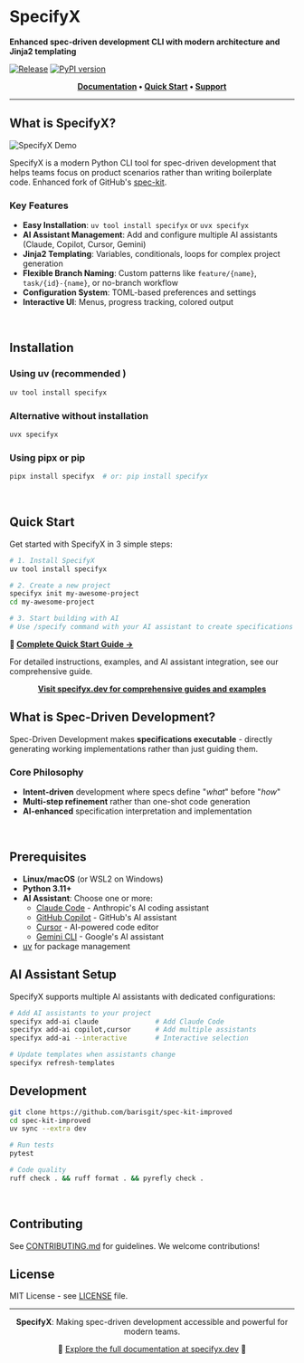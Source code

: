 # SpecifyX

**Enhanced spec-driven development CLI with modern architecture and Jinja2 templating**

[![Release](https://github.com/barisgit/spec-kit-improved/actions/workflows/release.yml/badge.svg)](https://github.com/barisgit/spec-kit-improved/actions/workflows/release.yml)
[![PyPI version](https://badge.fury.io/py/specifyx.svg)](https://badge.fury.io/py/specifyx)

<div align="center">
  <p><strong><a href="https://specifyx.dev">Documentation</a> • <a href="https://specifyx.dev/docs/guides/quickstart">Quick Start</a> • <a href="https://github.com/barisgit/spec-kit-improved/issues">Support</a></strong></p>
</div>

---

## What is SpecifyX?

![SpecifyX Demo](docs/static/img/gifs/specifyx-init.gif)

SpecifyX is a modern Python CLI tool for spec-driven development that helps teams focus on product scenarios rather than writing boilerplate code. Enhanced fork of GitHub's [spec-kit](https://github.com/github/spec-kit).

### Key Features

- **Easy Installation**: `uv tool install specifyx` or `uvx specifyx`
- **AI Assistant Management**: Add and configure multiple AI assistants (Claude, Copilot, Cursor, Gemini)
- **Jinja2 Templating**: Variables, conditionals, loops for complex project generation
- **Flexible Branch Naming**: Custom patterns like `feature/{name}`, `task/{id}-{name}`, or no-branch workflow
- **Configuration System**: TOML-based preferences and settings
- **Interactive UI**: Menus, progress tracking, colored output

<br clear="right">

## Installation

### Using uv (recommended )
```bash
uv tool install specifyx
```

### Alternative without installation
```bash
uvx specifyx
```

### Using pipx or pip
```bash
pipx install specifyx  # or: pip install specifyx
```

<br clear="left">

## Quick Start

Get started with SpecifyX in 3 simple steps:

```bash
# 1. Install SpecifyX
uv tool install specifyx

# 2. Create a new project
specifyx init my-awesome-project
cd my-awesome-project

# 3. Start building with AI
# Use /specify command with your AI assistant to create specifications
```

**📖 [Complete Quick Start Guide →](https://specifyx.dev/docs/guides/quickstart)**

For detailed instructions, examples, and AI assistant integration, see our comprehensive guide.

<div align="center">
  <p><strong><a href="https://specifyx.dev">Visit specifyx.dev for comprehensive guides and examples</a></strong></p>
</div>

## What is Spec-Driven Development?

Spec-Driven Development makes **specifications executable** - directly generating working implementations rather than just guiding them.

### Core Philosophy
- **Intent-driven** development where specs define "_what_" before "_how_"
- **Multi-step refinement** rather than one-shot code generation
- **AI-enhanced** specification interpretation and implementation

<br clear="right">

## Prerequisites

- **Linux/macOS** (or WSL2 on Windows)
- **Python 3.11+**
- **AI Assistant**: Choose one or more:
  - [Claude Code](https://www.anthropic.com/claude-code) - Anthropic's AI coding assistant
  - [GitHub Copilot](https://code.visualstudio.com/) - GitHub's AI assistant
  - [Cursor](https://cursor.sh/) - AI-powered code editor
  - [Gemini CLI](https://github.com/google-gemini/gemini-cli) - Google's AI assistant
- [uv](https://docs.astral.sh/uv/) for package management

## AI Assistant Setup

SpecifyX supports multiple AI assistants with dedicated configurations:

```bash
# Add AI assistants to your project
specifyx add-ai claude              # Add Claude Code
specifyx add-ai copilot,cursor      # Add multiple assistants
specifyx add-ai --interactive       # Interactive selection

# Update templates when assistants change
specifyx refresh-templates
```

## Development

```bash
git clone https://github.com/barisgit/spec-kit-improved
cd spec-kit-improved
uv sync --extra dev

# Run tests
pytest

# Code quality
ruff check . && ruff format . && pyrefly check .
```

<br clear="left">

## Contributing

See [CONTRIBUTING.md](./CONTRIBUTING.md) for guidelines. We welcome contributions!

## License

MIT License - see [LICENSE](./LICENSE) file.

---

<div align="center">
  <p><strong>SpecifyX</strong>: Making spec-driven development accessible and powerful for modern teams.</p>
  <p>🌟 <a href="https://specifyx.dev">Explore the full documentation at specifyx.dev</a> 🌟</p>
</div>